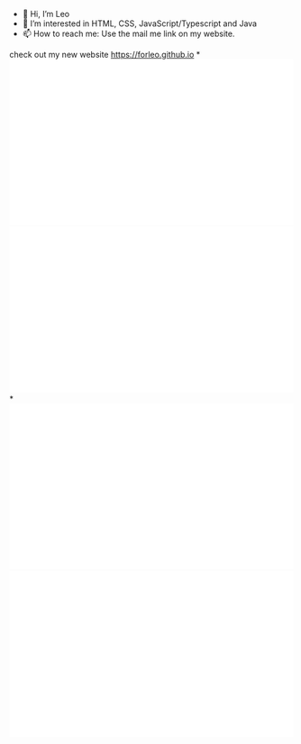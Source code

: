 - 👋 Hi, I’m Leo
- 👀 I’m interested in HTML, CSS, JavaScript/Typescript and Java
- 📫 How to reach me: Use the mail me link on my website.

check out my new website https://forleo.github.io
* 
![](https://raw.githubusercontent.com/forleo/github-stats/master/generated/overview.svg#gh-dark-mode-only)
![](https://raw.githubusercontent.com/forleo/github-stats/master/generated/overview.svg#gh-light-mode-only)
*
![](https://raw.githubusercontent.com/forleo/github-stats/master/generated/languages.svg#gh-dark-mode-only)
![](https://raw.githubusercontent.com/forleo/github-stats/master/generated/languages.svg#gh-light-mode-only)

